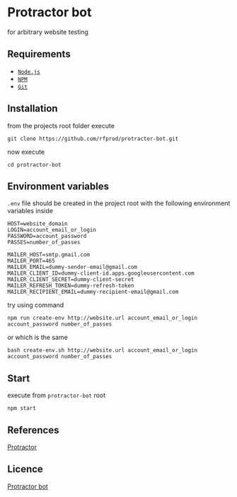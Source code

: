 # Protractor bot

for arbitrary website testing

## Requirements

- [`Node.js`](https://nodejs.org/)
- [`NPM`](https://nodejs.org/)
- [`Git`](https://git-scm.com/)

## Installation

from the projects root folder execute

```
git clone https://github.com/rfprod/protractor-bot.git
```

now execute

```
cd protractor-bot
```

## Environment variables

`.env` file should be created in the project root with the following environment variables inside

```
HOST=website_domain
LOGIN=account_email_or_login
PASSWORD=account_password
PASSES=number_of_passes

MAILER_HOST=smtp.gmail.com
MAILER_PORT=465
MAILER_EMAIL=dummy-sender-email@gmail.com
MAILER_CLIENT_ID=dummy-client-id.apps.googleusercontent.com
MAILER_CLIENT_SECRET=dummy-client-secret
MAILER_REFRESH_TOKEN=dummy-refresh-token
MAILER_RECIPIENT_EMAIL=dummy-recipient-email@gmail.com
```

try using command

```
npm run create-env http://website.url account_email_or_login account_password number_of_passes
```

or which is the same

```
bash create-env.sh http://website.url account_email_or_login account_password number_of_passes
```

## Start

execute from `protractor-bot` root

```
npm start
```

## References

[Protractor](http://www.protractortest.org/#/api)

## Licence

[Protractor bot](LICENSE)
